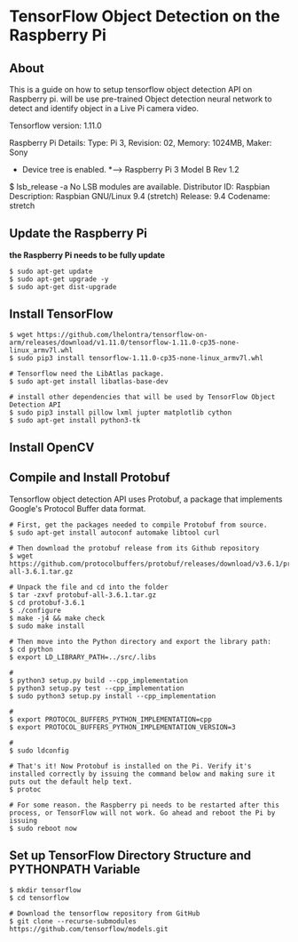 # TensorFlow Object Detection on the Raspberry Pi 

## About 

This is a guide on how to setup tensorflow object detection API on Raspberry pi. will be use pre-trained Object detection neural network to detect and identify object in a Live Pi camera video.

Tensorflow version: 1.11.0 

Raspberry Pi Details:
  Type: Pi 3, Revision: 02, Memory: 1024MB, Maker: Sony 
  * Device tree is enabled.
  *--> Raspberry Pi 3 Model B Rev 1.2

$ lsb_release -a
No LSB modules are available.
Distributor ID:	Raspbian
Description:	Raspbian GNU/Linux 9.4 (stretch)
Release:	9.4
Codename:	stretch

## Update the Raspberry Pi 

**the Raspberry Pi needs to be fully update**

```
$ sudo apt-get update 
$ sudo apt-get upgrade -y 
$ sudo apt-get dist-upgrade  
```

## Install TensorFlow 

```
$ wget https://github.com/lhelontra/tensorflow-on-arm/releases/download/v1.11.0/tensorflow-1.11.0-cp35-none-linux_armv7l.whl
$ sudo pip3 install tensorflow-1.11.0-cp35-none-linux_armv7l.whl

# Tensorflow need the LibAtlas package. 
$ sudo apt-get install libatlas-base-dev

# install other dependencies that will be used by TensorFlow Object Detection API 
$ sudo pip3 install pillow lxml jupter matplotlib cython 
$ sudo apt-get install python3-tk 

```

## Install OpenCV 

## Compile and Install Protobuf 

Tensorflow object detection API uses Protobuf, a package that implements Google's Protocol Buffer data format. 

```
# First, get the packages needed to compile Protobuf from source. 
$ sudo apt-get install autoconf automake libtool curl 

# Then download the protobuf release from its Github repository 
$ wget https://github.com/protocolbuffers/protobuf/releases/download/v3.6.1/protobuf-all-3.6.1.tar.gz

# Unpack the file and cd into the folder 
$ tar -zxvf protobuf-all-3.6.1.tar.gz 
$ cd protobuf-3.6.1 
$ ./configure 
$ make -j4 && make check 
$ sudo make install 

# Then move into the Python directory and export the library path:
$ cd python
$ export LD_LIBRARY_PATH=../src/.libs 

# 
$ python3 setup.py build --cpp_implementation 
$ python3 setup.py test --cpp_implementation 
$ sudo python3 setup.py install --cpp_implementation 

# 
$ export PROTOCOL_BUFFERS_PYTHON_IMPLEMENTATION=cpp 
$ export PROTOCOL_BUFFERS_PYTHON_IMPLEMENTATION_VERSION=3

#
$ sudo ldconfig 

# That's it! Now Protobuf is installed on the Pi. Verify it's installed correctly by issuing the command below and making sure it puts out the default help text. 
$ protoc 

# For some reason. the Raspberry pi needs to be restarted after this process, or TensorFlow will not work. Go ahead and reboot the Pi by issuing 
$ sudo reboot now 
```

## Set up TensorFlow Directory Structure and PYTHONPATH Variable 

```
$ mkdir tensorflow 
$ cd tensorflow 

# Download the tensorflow repository from GitHub 
$ git clone --recurse-submodules https://github.com/tensorflow/models.git 

```

